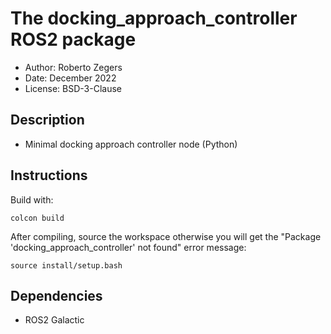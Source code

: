 # The docking_approach_controller ROS2 package

- Author: Roberto Zegers
- Date: December 2022
- License: BSD-3-Clause

## Description

- Minimal docking approach controller node (Python)


## Instructions

Build with:  

`colcon build`   

After compiling, source the workspace otherwise you will get the "Package 'docking_approach_controller' not found" error message:  

`source install/setup.bash`  



## Dependencies
- ROS2 Galactic  